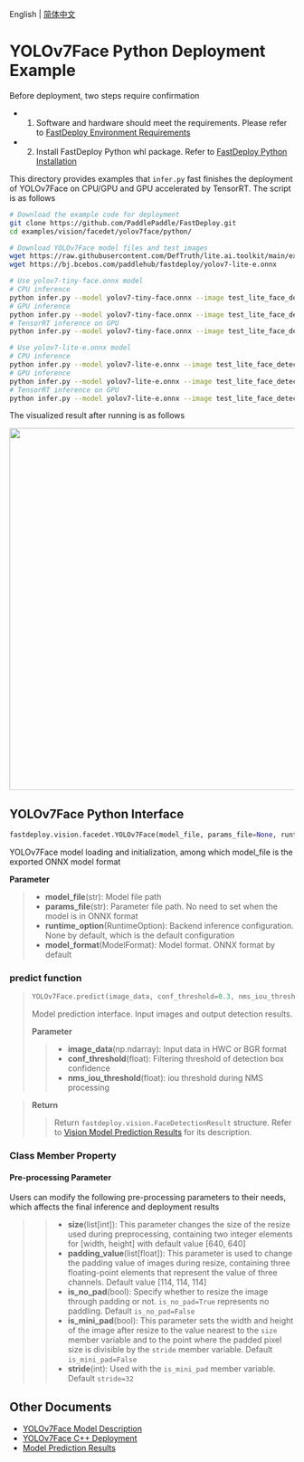 English | [简体中文](README_CN.md)
# YOLOv7Face Python Deployment Example

Before deployment, two steps require confirmation

- 1. Software and hardware should meet the requirements. Please refer to [FastDeploy Environment Requirements](../../../../../docs/en/build_and_install/download_prebuilt_libraries.md)  
- 2. Install FastDeploy Python whl package. Refer to [FastDeploy Python Installation](../../../../../docs/en/build_and_install/download_prebuilt_libraries.md)

This directory provides examples that `infer.py` fast finishes the deployment of YOLOv7Face on CPU/GPU and GPU accelerated by TensorRT. The script is as follows

```bash
# Download the example code for deployment
git clone https://github.com/PaddlePaddle/FastDeploy.git
cd examples/vision/facedet/yolov7face/python/

# Download YOLOv7Face model files and test images
wget https://raw.githubusercontent.com/DefTruth/lite.ai.toolkit/main/examples/lite/resources/test_lite_face_detector_3.jpg
wget https://bj.bcebos.com/paddlehub/fastdeploy/yolov7-lite-e.onnx

# Use yolov7-tiny-face.onnx model
# CPU inference
python infer.py --model yolov7-tiny-face.onnx --image test_lite_face_detector_3.jpg --device cpu
# GPU inference
python infer.py --model yolov7-tiny-face.onnx --image test_lite_face_detector_3.jpg --device gpu
# TensorRT inference on GPU 
python infer.py --model yolov7-tiny-face.onnx --image test_lite_face_detector_3.jpg --device gpu --use_trt True

# Use yolov7-lite-e.onnx model
# CPU inference
python infer.py --model yolov7-lite-e.onnx --image test_lite_face_detector_3.jpg --device cpu
# GPU inference
python infer.py --model yolov7-lite-e.onnx --image test_lite_face_detector_3.jpg --device gpu
# TensorRT inference on GPU 
python infer.py --model yolov7-lite-e.onnx --image test_lite_face_detector_3.jpg --device gpu --use_trt True
```

The visualized result after running is as follows

<img width="640" src="https://user-images.githubusercontent.com/67993288/184301839-a29aefae-16c9-4196-bf9d-9c6cf694f02d.jpg">

## YOLOv7Face Python Interface 

```python
fastdeploy.vision.facedet.YOLOv7Face(model_file, params_file=None, runtime_option=None, model_format=ModelFormat.ONNX)
```

YOLOv7Face model loading and initialization, among which model_file is the exported ONNX model format

**Parameter**

> * **model_file**(str): Model file path 
> * **params_file**(str): Parameter file path. No need to set when the model is in ONNX format
> * **runtime_option**(RuntimeOption): Backend inference configuration. None by default, which is the default configuration
> * **model_format**(ModelFormat): Model format. ONNX format by default

### predict function

> ```python
> YOLOv7Face.predict(image_data, conf_threshold=0.3, nms_iou_threshold=0.5)
> ```
>
> Model prediction interface. Input images and output detection results.
>
> **Parameter**
>
> > * **image_data**(np.ndarray): Input data in HWC or BGR format
> > * **conf_threshold**(float):  Filtering threshold of detection box confidence
> > * **nms_iou_threshold**(float): iou threshold during NMS processing


> **Return**
>
> > Return `fastdeploy.vision.FaceDetectionResult`  structure. Refer to [Vision Model Prediction Results](../../../../../docs/api/vision_results/) for its description.

### Class Member Property
#### Pre-processing Parameter
Users can modify the following pre-processing parameters to their needs, which affects the final inference and deployment results

> > * **size**(list[int]): This parameter changes the size of the resize used during preprocessing, containing two integer elements for [width, height] with default value [640, 640]
> > * **padding_value**(list[float]): This parameter is used to change the padding value of images during resize, containing three floating-point elements that represent the value of three channels. Default value [114, 114, 114]
> > * **is_no_pad**(bool): Specify whether to resize the image through padding or not. `is_no_pad=True` represents no paddling. Default `is_no_pad=False`
> > * **is_mini_pad**(bool): This parameter sets the width and height of the image after resize to the value nearest to the `size` member variable and to the point where the padded pixel size is divisible by the `stride` member variable. Default `is_mini_pad=False`
> > * **stride**(int): Used with the `is_mini_pad` member variable. Default `stride=32`

## Other Documents

- [YOLOv7Face Model Description](..)
- [YOLOv7Face C++ Deployment](../cpp)
- [Model Prediction Results](../../../../../docs/api/vision_results/)
